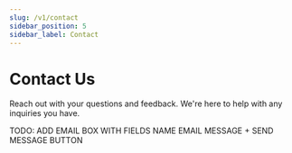 ```yaml
---
slug: /v1/contact
sidebar_position: 5
sidebar_label: Contact
---
```


# Contact Us

Reach out with your questions and feedback. We're here to help with any inquiries you have.

TODO: ADD EMAIL BOX WITH FIELDS NAME EMAIL MESSAGE + SEND MESSAGE BUTTON